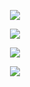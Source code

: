 <p align="center">
<a href="https://patter-nix.vercel.app/">
<img src="https://img.shields.io/badge/🔗_Visit-A020F0?style=for-the-badge&logoColor=white" />
</a>
</p>


<p align="center">
<a href="https://t2-astra.is-a.dev/">
<img src="https://img.shields.io/badge/🔗_Explore-A020F0?style=for-the-badge&logoColor=white" />
</a>
</p>

<p align="center">
<a href="https://t2-astra.is-a.dev/">
<img src="https://img.shields.io/badge/🔗_Explore-A020F0?style=for-the-badge&logoColor=white" />
</a>
</p>

<p align="center">
<a href="https://mediacraft.onrender.com/">
<img src="https://img.shields.io/badge/🔗_Visit-A020F0?style=for-the-badge&logoColor=white" />
</a>
</p>
